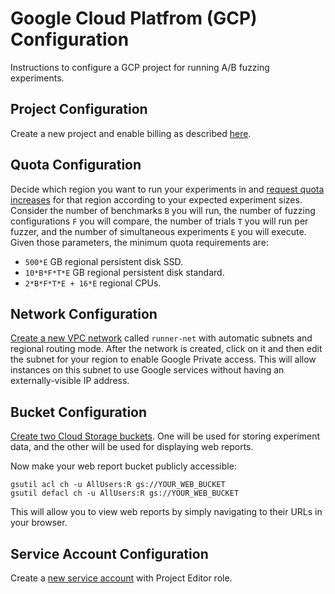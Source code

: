 # Google Cloud Platfrom (GCP) Configuration

Instructions to configure a GCP project for running A/B fuzzing experiments.

## Project Configuration
Create a new project and enable billing as described
[here](https://cloud.google.com/resource-manager/docs/creating-managing-projects).

## Quota Configuration
Decide which region you want to run your experiments in and [request quota
increases](https://console.cloud.google.com/iam-admin/quotas) for that region
according to your expected experiment sizes.  Consider the number of benchmarks
`B` you will run, the number of fuzzing configurations `F` you will compare, the
number of trials `T` you will run per fuzzer, and the number of simultaneous
experiments `E` you will execute.  Given those parameters, the minimum quota
requirements are:

- `500*E` GB regional persistent disk SSD.
- `10*B*F*T*E` GB regional persistent disk standard.
- `2*B*F*T*E + 16*E` regional CPUs.

## Network Configuration
[Create a new VPC network](https://console.cloud.google.com/networking/networks)
called `runner-net` with automatic subnets and regional routing mode.  After the
network is created, click on it and then edit the subnet for your region to
enable Google Private access.  This will allow instances on this subnet to use
Google services without having an externally-visible IP address.

## Bucket Configuration
[Create two Cloud Storage
buckets](https://cloud.google.com/storage/docs/creating-buckets). One will be
used for storing experiment data, and the other will be used for displaying web
reports.

Now make your web report bucket publicly accessible:
```
gsutil acl ch -u AllUsers:R gs://YOUR_WEB_BUCKET
gsutil defacl ch -u AllUsers:R gs://YOUR_WEB_BUCKET
```
This will allow you to view web reports by simply navigating to their URLs in
your browser.

## Service Account Configuration
Create a [new service
account](https://cloud.google.com/compute/docs/access/create-enable-service-accounts-for-instances)
with Project Editor role.
